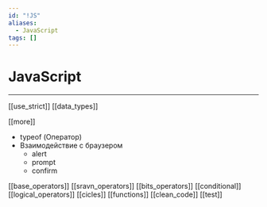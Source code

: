 ```yaml
---
id: "!JS"
aliases:
  - JavaScript
tags: []
---
```


# JavaScript
---

[[use_strict]]
[[data_types]]

[[more]]
- typeof (Оператор)
- Взаимодействие с браузером
    - alert
    - prompt
    - confirm

[[base_operators]]
[[sravn_operators]]
[[bits_operators]]
[[conditional]]
[[logical_operators]]
[[cicles]]
[[functions]]
[[clean_code]]
[[test]]


